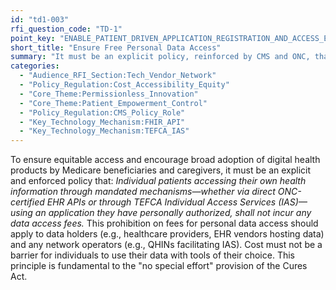 ```yaml
---
id: "td1-003"
rfi_question_code: "TD-1"
point_key: "ENABLE_PATIENT_DRIVEN_APPLICATION_REGISTRATION_AND_ACCESS_ENSURE_FREE_ACCESS"
short_title: "Ensure Free Personal Data Access"
summary: "It must be an explicit policy, reinforced by CMS and ONC, that individual patients accessing their own health information through mandated mechanisms (direct EHR APIs or TEFCA IAS), using an application they have personally authorized, do not incur any data access fees from data holders (e.g., providers, EHR vendors) or network operators (e.g., QHINs for IAS)."
categories:
  - "Audience_RFI_Section:Tech_Vendor_Network"
  - "Policy_Regulation:Cost_Accessibility_Equity"
  - "Core_Theme:Permissionless_Innovation"
  - "Core_Theme:Patient_Empowerment_Control"
  - "Policy_Regulation:CMS_Policy_Role"
  - "Key_Technology_Mechanism:FHIR_API"
  - "Key_Technology_Mechanism:TEFCA_IAS"
---
```

To ensure equitable access and encourage broad adoption of digital health products by Medicare beneficiaries and caregivers, it must be an explicit and enforced policy that:
*Individual patients accessing their own health information through mandated mechanisms—whether via direct ONC-certified EHR APIs or through TEFCA Individual Access Services (IAS)—using an application they have personally authorized, shall not incur any data access fees.*
This prohibition on fees for personal data access should apply to data holders (e.g., healthcare providers, EHR vendors hosting data) and any network operators (e.g., QHINs facilitating IAS). Cost must not be a barrier for individuals to use their data with tools of their choice. This principle is fundamental to the "no special effort" provision of the Cures Act.
